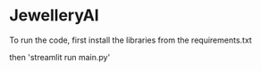 # JewelleryAI

To run the code, first install the libraries from the requirements.txt

then 
'streamlit run main.py'